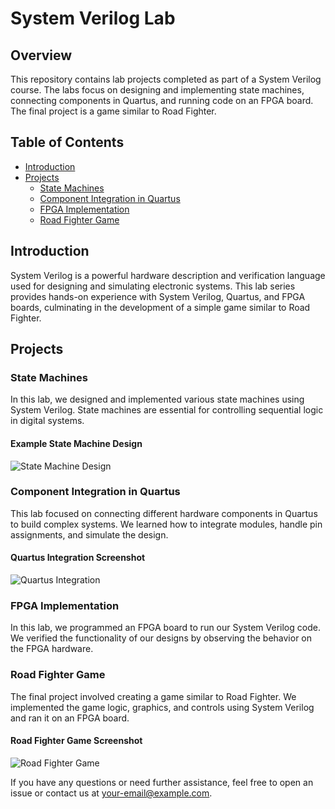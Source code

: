 # System Verilog Lab 

## Overview
This repository contains lab projects completed as part of a System Verilog course. The labs focus on designing and implementing state machines, connecting components in Quartus, and running code on an FPGA board. The final project is a game similar to Road Fighter.

## Table of Contents
- [Introduction](#introduction)
- [Projects](#projects)
  - [State Machines](#state-machines)
  - [Component Integration in Quartus](#component-integration-in-quartus)
  - [FPGA Implementation](#fpga-implementation)
  - [Road Fighter Game](#road-fighter-game)


## Introduction
System Verilog is a powerful hardware description and verification language used for designing and simulating electronic systems. This lab series provides hands-on experience with System Verilog, Quartus, and FPGA boards, culminating in the development of a simple game similar to Road Fighter.

## Projects

### State Machines
In this lab, we designed and implemented various state machines using System Verilog. State machines are essential for controlling sequential logic in digital systems.

#### Example State Machine Design
![State Machine Design](images/state_machine.png)

### Component Integration in Quartus
This lab focused on connecting different hardware components in Quartus to build complex systems. We learned how to integrate modules, handle pin assignments, and simulate the design.

#### Quartus Integration Screenshot
![Quartus Integration](images/quartus_integration.png)

### FPGA Implementation
In this lab, we programmed an FPGA board to run our System Verilog code. We verified the functionality of our designs by observing the behavior on the FPGA hardware.


### Road Fighter Game
The final project involved creating a game similar to Road Fighter. We implemented the game logic, graphics, and controls using System Verilog and ran it on an FPGA board.

#### Road Fighter Game Screenshot
![Road Fighter Game](images/road_fighter_game.png)



If you have any questions or need further assistance, feel free to open an issue or contact us at [your-email@example.com](mailto:your-email@example.com).
